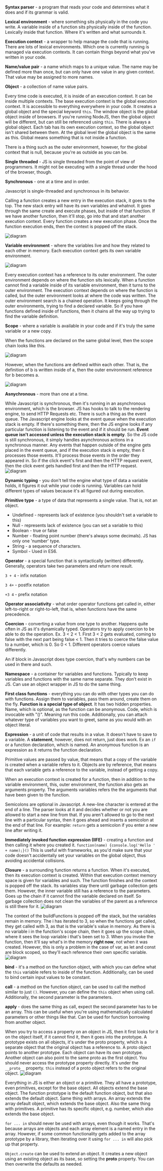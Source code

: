 **Syntax parser** - a program that reads your code
and determines what it does and if its grammar is valid.

**Lexical environment** - where something sits physically
in the code you write. A variable inside of a function
sits physically inside of the function. Lexically 
inside that function. Where it's written and what
surrounds it.

**Execution context** - a wrapper to help manage the
code that is running. There are lots of lexical
environments. Which one is currently running is managed
via execution contexts. It can contain things beyond
what you've written in your code.

**Name/value pair** - a name which maps to a unique
value. The name may be defined more than once, but
can only have one value in any given context.
That value may be assigned to more names.

**Object** - a collection of name value pairs.

Every time code is executed, it is inside of an
execution context. It can be inside multiple
contexts. The base execution context is
the global execution context. It is accessible
to everything everywhere in your code. It creates
a global object and the special keyword `this`.
The window object is the global object inside of
browsers. If you're running NodeJS, then the global
object will be different, but can still be referenced
using `this`. There is always a global object. 
Each tab has its own execution context, so the global
object isn't shared between them. At the global
level the global object is the same as this.
Global means something that is not inside a function.

There is a thing such as the outer environment,
however, for the global context that is null, 
because you're as outside as you can be.

**Single threaded** - JS is single threaded from the point of view of programmers.
It might not be executing with a single thread under the hood of the browser, though.

**Synchronous** - one at a time and in order.

Javascript is single-threaded and synchronous in its behavior.

Calling a function creates a new entry in the execution stack, it goes to the top.
The new stack entry will have its own variables and whatnot. It goes through the same
create and execute phases, but inside of that function. If we have another function,
then it'll stop, go into that and start another execution context. Every function
creates a new execution phase. Once the function execution ends, then the context
is popped off the stack.

![diagram](execution-stack.JPG)

**Variable environment** - where the variables live and how they related to each other
in memory. Each execution context gets its own variable environment.

![diagram](variable-env.JPG)

Every execution context has a reference to its outer environment. The outer environment
depends on where the function sits lexically. When a function cannot find a variable
inside of its variable environment, then it turns to the outer environment. The
execution context depends on where the function is called, but the outer environment
looks at where the code was written. The outer environment search is a chained operation.
It keeps going through the outer environments, trying to find a declared variable.
So if you have functions defined inside of functions, then it chains all the way up
trying to find the variable definition.

**Scope** - where a variable is available in your code and if it's truly the same variable
or a new copy.

When the functions are declared on the same global level, then the scope chain looks 
like this.

![diagram](global-scope-chain.JPG)

However, when the functions are defined within each other. That is, the definition of
b is written inside of a, then the outer environment reference for b becomes a.

![diagram](nested-scope-chain.JPG)

**Asnychronous** - more than one at a time.

While Javascript is synchronous, then it's running in an asynchronous environment, which
is the browser. JS has hooks to talk to the rendering engine, to send HTTP Requests etc.
There is such a thing as the event queue. The Javascript engine looks at the event queue
when the execution stack is empty. If there's something there, then the JS engine looks
if any particular function is listening to the event and if it should be run.
**Event queue isn't accessed unless the execution stack is empty**. So the JS code 
is still synchronous, it simply handles asynchronous actions in a synchronous manner.
Any events that happen outside of the engine gets placed in the event queue, and if the
execution stack is empty, then it processes those events. It'll process those events
in the order they appeared in. So if the click event's first and then the HTTP request
event, then the click event gets handled first and then the HTTP request.
![diagram](event-queue.png)

**Dynamic typing** - you don't tell the engine what type of data a variable holds,
it figures it out while your code is running. Variables can hold different types of
values because it's all figured out during execution.

**Primitive type** - a type of data that represents a single value. That is, not an object.
* Undefined - represents lack of existence (you shouldn't set a variable to this)
* Null - represents lack of existence (you can set a variable to this)
* Boolean - true or false
* Number - floating point number (there's always some decimals). JS has only one 'number' type.
* String - a sequence of characters.
* Symbol - Used in ES6.

**Operator** - a special function that is syntactically (written) differently. 
Generally, operators take two parameters and return one result.

`3 + 4` - infix notation

`3 4+` - postfix notation

`+3 4` - prefix notation

**Operator associativity** - what order operator functions get called in, either
left-to-right or right-to-left, that is, when functions have the same precedence.

**Coercion** - converting a value from one type to another. Happens quite often in JS
as it's dynamically typed. Operators try to apply coercion to be able to do the 
operation. Ex. 3 < 2 < 1. First 3 < 2 gets evaluated, coming to false with the next
part being false < 1. Then it tries to coerce the false value to a number, which is 0.
So 0 < 1. Different operators coerce values differently.

An if block in Javascript does type coercion, that's why numbers can be used in there
and such.

**Namespace** - a container for variables and functions. Typically to keep variables and 
functions with the same name separate. They don't exist in JS. Can use an object
wrapper in JS to do the same thing.

**First class functions** - everything you can do with other types you can do with 
functions. Assign them to variables, pass them around, create them on the fly.
**Function is a special type of object**. It has two hidden properties. Name, which
is optional, as the function can be anonymous. Code, which is invocable with "()".
Meaning run this code. Additionally, you can attach whatever type of variables you 
want to greet, same as you would with an object literal.

**Expression** - a unit of code that results in a value. It doesn't have to save
to a variable. A **statement**, however, does not return, just does work. Ex an 
`if` or a function declaration, which is named. An anonymous function is an expression
as it returns the function declaration.

Primitive values are passed by value, that means that a copy of the variable is
created when a variable refers to it. Objects are by reference, that means that
each variable gets a reference to the variable, instead of getting a copy.

When an execution context is created for a function, then in addition to the
variable environment, this, outer environment, the function also gets an 
arguments property. The arguments variables refers the the arguments that have
been given to the function.

Semicolons are optional in Javascript. A new-line character is entered at the
end of a line. The parser looks at it and decides whether or not you are allowed
to start a new line from that. If you aren't allowed to go to the next line with
a particular syntax, then it goes ahead and inserts a semicolon at the end of that line.
For example: `return` gets a semicolon if you enter a new line after writing it.

**Immediately invoked function expression (IIFE)** - creating a function and then
calling it where you created it. `function(name) {console.log('Hello ' + name);}()`
This is useful with frameworks, as you'd make sure that your code doesn't accidentally
set your variables on the global object, thus avoiding accidental collisions.

**Closure** - a surrounding function returns a function. When it's executed, then
its execution context is created. Within that execution context memory space is 
given for variables and such. The function finishes and the context is popped
off the stack. Its variables stay there until garbage collection gets them.
However, the inner variable still has a reference to the parameters. Goes up
the chain if it cannot find the variable declared on itself. So garbage collection
does not clean the variables of the parent as a reference is still there for it.
![diagram](closure.JPG)

The context of the buildFunctions is popped off the stack, but the variables remain 
in memory. The i has iterated to 3, so when the functions get called, they get
called with 3, as that is the variable's value in memory. As there is no variable
i in the function's scope chain, then it goes up the scope chain, where it sees the
loop variable i that's been set to 3. When you invoke the function, then it'll
say what's in the memory **right now**, not when it was created. However, this is
only a problem in the case of var, as let and const are block scoped, so they'll
each reference their own specific variable.
![diagram](closure_2.JPG)

**bind** - it's a method on the function object, with which you can define what
the `this` variable refers to inside of the function. Additionally, can be used
to bind certain input values to be constant.

**call** - a method on the function object, can be used to call the method 
similar to just `()`. However, you can define the `this` object when using call.
Additionally, the second parameter is the parameters.

**apply** - does the same thing as call, expect the second parameter has to be
an array. This can be useful when you're using mathematically calculated parameters
or other things like that. Can be used for function borrowing from another object.

When you try to access a property on an object in JS, then it first looks for it
on the object itself, if it cannot find it, then it goes into the prototype.
A prototype exists on all objects, it's under the proto property, which is 
a separate object that the original object has a reference to. A proto object
points to another prototype. Each object can have its own prototype. Another
object can also point to the same proto as the first object. You should never
access the prototype property directly. It's under the `__proto__` property.
`this` instead of a proto object refers to the original object.
![diagram](prototype_chain.JPG)

Everything in JS is either an object or a primitive. They all have a prototype,
even primitives, except for the base object. All objects extend the base object. The function
prototype is the default function object, but that also extends the default
object. Same thing with arrays. An array extends the array default object, which
extends the base object. Also the same thing with primitives. A primitive has
its specific object, e.g. number, which also extends the base object.

`for ... in` should never be used with arrays, even though it works. That's
because arrays are objects and each array element is a named entry in the 
array. However, if some common functionality gets added to the array prototype
by a library, then iterating over it using `for ... in` will also pick up
that property.

`Object.create` can be used to extend an object. It creates a new object
using an existing object as its base, so setting the __proto__ property.
You can then overwrite the defaults as needed.